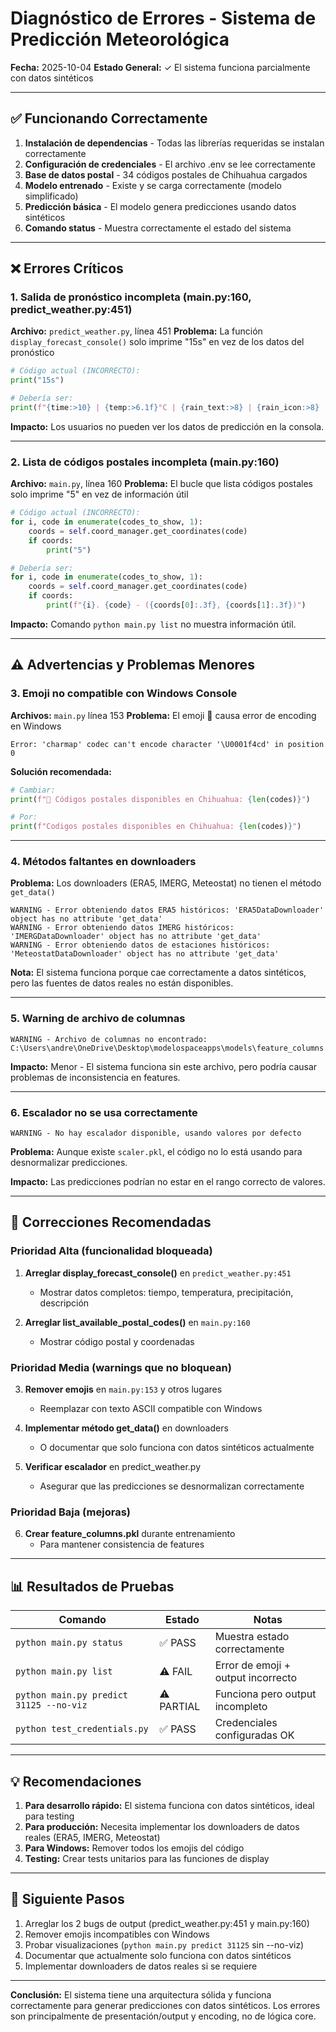 # Diagnóstico de Errores - Sistema de Predicción Meteorológica

**Fecha:** 2025-10-04
**Estado General:** ✓ El sistema funciona parcialmente con datos sintéticos

---

## ✅ Funcionando Correctamente

1. **Instalación de dependencias** - Todas las librerías requeridas se instalan correctamente
2. **Configuración de credenciales** - El archivo .env se lee correctamente
3. **Base de datos postal** - 34 códigos postales de Chihuahua cargados
4. **Modelo entrenado** - Existe y se carga correctamente (modelo simplificado)
5. **Predicción básica** - El modelo genera predicciones usando datos sintéticos
6. **Comando status** - Muestra correctamente el estado del sistema

---

## ❌ Errores Críticos

### 1. **Salida de pronóstico incompleta** (main.py:160, predict_weather.py:451)
**Archivo:** `predict_weather.py`, línea 451
**Problema:** La función `display_forecast_console()` solo imprime "15s" en vez de los datos del pronóstico

```python
# Código actual (INCORRECTO):
print("15s")

# Debería ser:
print(f"{time:>10} | {temp:>6.1f}°C | {rain_text:>8} | {rain_icon:>8} | {desc}")
```

**Impacto:** Los usuarios no pueden ver los datos de predicción en la consola.

---

### 2. **Lista de códigos postales incompleta** (main.py:160)
**Archivo:** `main.py`, línea 160
**Problema:** El bucle que lista códigos postales solo imprime "5" en vez de información útil

```python
# Código actual (INCORRECTO):
for i, code in enumerate(codes_to_show, 1):
    coords = self.coord_manager.get_coordinates(code)
    if coords:
        print("5")

# Debería ser:
for i, code in enumerate(codes_to_show, 1):
    coords = self.coord_manager.get_coordinates(code)
    if coords:
        print(f"{i}. {code} - ({coords[0]:.3f}, {coords[1]:.3f})")
```

**Impacto:** Comando `python main.py list` no muestra información útil.

---

## ⚠️ Advertencias y Problemas Menores

### 3. **Emoji no compatible con Windows Console**
**Archivos:** `main.py` línea 153
**Problema:** El emoji 📍 causa error de encoding en Windows

```
Error: 'charmap' codec can't encode character '\U0001f4cd' in position 0
```

**Solución recomendada:**
```python
# Cambiar:
print(f"📍 Códigos postales disponibles en Chihuahua: {len(codes)}")

# Por:
print(f"Codigos postales disponibles en Chihuahua: {len(codes)}")
```

---

### 4. **Métodos faltantes en downloaders**
**Problema:** Los downloaders (ERA5, IMERG, Meteostat) no tienen el método `get_data()`

```
WARNING - Error obteniendo datos ERA5 históricos: 'ERA5DataDownloader' object has no attribute 'get_data'
WARNING - Error obteniendo datos IMERG históricos: 'IMERGDataDownloader' object has no attribute 'get_data'
WARNING - Error obteniendo datos de estaciones históricos: 'MeteostatDataDownloader' object has no attribute 'get_data'
```

**Nota:** El sistema funciona porque cae correctamente a datos sintéticos, pero las fuentes de datos reales no están disponibles.

---

### 5. **Warning de archivo de columnas**
```
WARNING - Archivo de columnas no encontrado: C:\Users\andre\OneDrive\Desktop\modelospaceapps\models\feature_columns.pkl
```

**Impacto:** Menor - El sistema funciona sin este archivo, pero podría causar problemas de inconsistencia en features.

---

### 6. **Escalador no se usa correctamente**
```
WARNING - No hay escalador disponible, usando valores por defecto
```

**Problema:** Aunque existe `scaler.pkl`, el código no lo está usando para desnormalizar predicciones.

**Impacto:** Las predicciones podrían no estar en el rango correcto de valores.

---

## 🔧 Correcciones Recomendadas

### Prioridad Alta (funcionalidad bloqueada)

1. **Arreglar display_forecast_console()** en `predict_weather.py:451`
   - Mostrar datos completos: tiempo, temperatura, precipitación, descripción

2. **Arreglar list_available_postal_codes()** en `main.py:160`
   - Mostrar código postal y coordenadas

### Prioridad Media (warnings que no bloquean)

3. **Remover emojis** en `main.py:153` y otros lugares
   - Reemplazar con texto ASCII compatible con Windows

4. **Implementar método get_data()** en downloaders
   - O documentar que solo funciona con datos sintéticos actualmente

5. **Verificar escalador** en predict_weather.py
   - Asegurar que las predicciones se desnormalizan correctamente

### Prioridad Baja (mejoras)

6. **Crear feature_columns.pkl** durante entrenamiento
   - Para mantener consistencia de features

---

## 📊 Resultados de Pruebas

| Comando | Estado | Notas |
|---------|--------|-------|
| `python main.py status` | ✅ PASS | Muestra estado correctamente |
| `python main.py list` | ⚠️ FAIL | Error de emoji + output incorrecto |
| `python main.py predict 31125 --no-viz` | ⚠️ PARTIAL | Funciona pero output incompleto |
| `python test_credentials.py` | ✅ PASS | Credenciales configuradas OK |

---

## 💡 Recomendaciones

1. **Para desarrollo rápido:** El sistema funciona con datos sintéticos, ideal para testing
2. **Para producción:** Necesita implementar los downloaders de datos reales (ERA5, IMERG, Meteostat)
3. **Para Windows:** Remover todos los emojis del código
4. **Testing:** Crear tests unitarios para las funciones de display

---

## 🎯 Siguiente Pasos

1. Arreglar los 2 bugs de output (predict_weather.py:451 y main.py:160)
2. Remover emojis incompatibles con Windows
3. Probar visualizaciones (`python main.py predict 31125` sin --no-viz)
4. Documentar que actualmente solo funciona con datos sintéticos
5. Implementar downloaders de datos reales si se requiere

---

**Conclusión:** El sistema tiene una arquitectura sólida y funciona correctamente para generar predicciones con datos sintéticos. Los errores son principalmente de presentación/output y encoding, no de lógica core.
